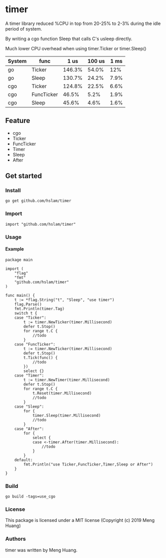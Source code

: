 # timer
A timer library reduced %CPU in top from 20-25% to 2-3% during the idle period of system.

By writing a cgo function Sleep that calls C's usleep directly.

Much lower CPU overhead when using timer.Ticker or timer.Sleep()

System |func   |1 us   |100 us|1 ms
 ---- | ----- | ------  | ------  | ------
go     |Ticker     |146.3% |54.0% |12%
go     |Sleep      |130.7% |24.2% |7.9%
cgo    |Ticker     |124.8% |22.5% |6.6%
cgo    |FuncTicker |46.5%  |5.2%  |1.9%
cgo    |Sleep      |45.6%  |4.6%  |1.6%

## Feature
* cgo
* Ticker
* FuncTicker
* Timer
* Sleep
* After

## Get started

### Install
```
go get github.com/hslam/timer
```
### Import
```
import "github.com/hslam/timer"
```
### Usage
#### Example
```
package main

import (
	"flag"
	"fmt"
	"github.com/hslam/timer"
)

func main() {
	t := *flag.String("t", "Sleep", "use timer")
	flag.Parse()
	fmt.Println(timer.Tag)
	switch t {
	case "Ticker":
		t := timer.NewTicker(timer.Millisecond)
		defer t.Stop()
		for range t.C {
			//todo
		}
	case "FuncTicker":
		t := timer.NewTicker(timer.Millisecond)
		defer t.Stop()
		t.Tick(func() {
			//todo
		})
		select {}
	case "Timer":
		t := timer.NewTimer(timer.Millisecond)
		defer t.Stop()
		for range t.C {
			t.Reset(timer.Millisecond)
			//todo
		}
	case "Sleep":
		for {
			timer.Sleep(timer.Millisecond)
			//todo
		}
	case "After":
		for {
			select {
			case <-timer.After(timer.Millisecond):
				//todo
			}
		}
	default:
		fmt.Println("use Ticker,FuncTicker,Timer,Sleep or After")
	}
}
```

### Build
```
go build -tags=use_cgo
```

### License
This package is licensed under a MIT license (Copyright (c) 2019 Meng Huang)


### Authors
timer was written by Meng Huang.


